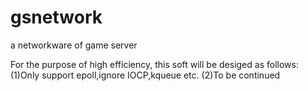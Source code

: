 gsnetwork
=========

a networkware of game server


For the purpose of high efficiency, this soft will be desiged as follows:
(1)Only support epoll,ignore IOCP,kqueue etc.
(2)To be continued
